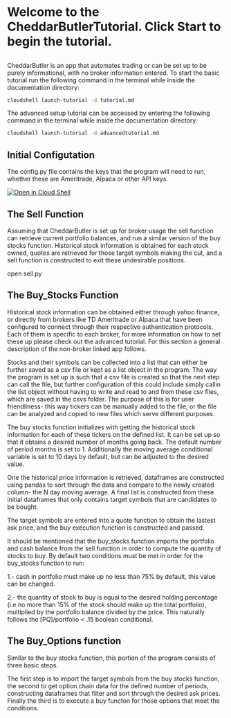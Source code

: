 # Welcome to the CheddarButlerTutorial. Click Start to begin the tutorial.

## 

CheddarButler is an app that automates trading or can be set up to be purely
informational, with no broker information entered. To start the basic tutorial run the following command in the terminal while inside the documentation directory:
```bash
cloudshell launch-tutorial -d tutorial.md
```
The advanced setup tutorial can be accessed by entering the following command in the terminal while inside the documentation directory:

```bash
cloudshell launch-tutorial -d advancedtutorial.md
```

## Initial Configutation

The config.py file contains the keys that the program will need to run, whether these are Ameritrade, Alpaca or other API keys.

<a  href="https://console.cloud.google.com/cloudshell/open?git_repo=https://github.com/Photon1c/CheddarButler&tutorial=tutorial.md">
    <img alt="Open in Cloud Shell" src="http://gstatic.com/cloudssh/images/open-btn.png">
</a>


## The Sell Function

Assuming that CheddarButler is set up for broker usage the sell function can retrieve current portfolio balances, and run a similar version of the buy stocks function. Historical stock information is obtained for each stock owned, quotes are retrieved for those target symbols making the cut, and a sell function is constructed to exit these  undesirable positions.

<walkthrough-editor-open-file
    filePath="/home/lescua/projects/fin_suite/CheddarButler_v1/app/sell.py">
    open sell.py
</walkthrough-editor-open-file>



## The Buy_Stocks Function

Historical stock information can be obtained either through yahoo finance, or directly from
brokers like TD Ameritrade or Alpaca that have been configured to connect through their
respective authentication protocols. Each of them is specific to each broker, for more 
information on how to set these up please check out the advanced tutorial. For this section
a general description of the non-broker linked app follows.

Stocks and their symbols can be collected into a list that can either be further saved as a csv file or kept as a list object in the program. The way the program is set up is such that 
a csv file is created so that the next step can call the file, but further configuration of this could include simply callin the list object without having to write and read to and from
these csv files, which are saved in the csvs folder. The purpose of this is for user friendliness- this way tickers can be manually added to the file, or the file can be analyzed
and copied to new files which serve different purposes. 

The buy stocks function initializes with getting the historical stock information for each of
these tickers on the defined list. It can be set up so that it obtains a desired number of months going back. The default number of period months is set to 1. Additionally the moving
average conditional variable is set to 10 days by default, but can be adjusted to the desired
value.

One the historical price information is retrieved, dataframes are constructed using pandas to sort through the data and compare to the newly created column- the N day moving average. A final list is constructed from these initial dataframes that only contains target symbols that are candidates to be bought.

The target symbols are entered into a quote function to obtain the lastest ask price, and
the buy execution function is constructed and passed.

It should be mentioned that the buy_stocks function imports the portfolio and cash balance from the sell function in order to compute the quantity of stocks to buy. By default two conditions must be met in order for the buy_stocks function to run: 

1.- cash in portfolio must make up no less than 75% by default, this value can be changed.

2.- the quantity of stock to buy is equal to the desired holding percentage (i.e no more
than 15% of the stock should make up the total portfolio), multiplied by the portfolio 
balance divided by the price. This naturally follows the [PQ]/portfolio < .15 boolean
conditional.


## The Buy_Options function

Similar to the buy stocks function, this portion of the program consists of three basic steps.

The first step is to import the target symbols from the buy stocks function, the second to get option chain data for the defined number of periods, constructing dataframes that filter and sort through the desired ask prices.
Finally the third is to execute a buy functon for those options that meet the conditions.
